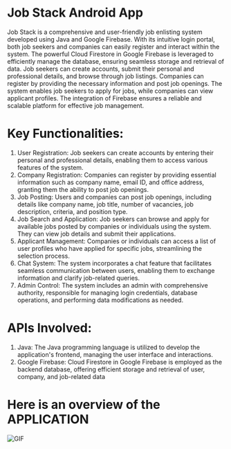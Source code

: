 # Job Stack Android App

Job Stack is a comprehensive and user-friendly job enlisting system developed using Java and Google Firebase. With its intuitive login portal, both job seekers and companies can easily register and interact within the system. The powerful Cloud Firestore in Google Firebase is leveraged to efficiently manage the database, ensuring seamless storage and retrieval of data. Job seekers can create accounts, submit their personal and professional details, and browse through job listings. Companies can register by providing the necessary information and post job openings. The system enables job seekers to apply for jobs, while companies can view applicant profiles. The integration of Firebase ensures a reliable and scalable platform for effective job management.

# Key Functionalities:

1. User Registration: Job seekers can create accounts by entering their personal and professional details, enabling them to access various features of the system.
2. Company Registration: Companies can register by providing essential information such as company name, email ID, and office address, granting them the ability to post job openings.
3. Job Posting: Users and companies can post job openings, including details like company name, job title, number of vacancies, job description, criteria, and position type.
4. Job Search and Application: Job seekers can browse and apply for available jobs posted by companies or individuals using the system. They can view job details and submit their applications.
5. Applicant Management: Companies or individuals can access a list of user profiles who have applied for specific jobs, streamlining the selection process.
6. Chat System: The system incorporates a chat feature that facilitates seamless communication between users, enabling them to exchange information and clarify job-related queries.
7. Admin Control: The system includes an admin with comprehensive authority, responsible for managing login credentials, database operations, and performing data modifications as needed.

# APIs Involved:

1. Java: The Java programming language is utilized to develop the application's frontend, managing the user interface and interactions.
2. Google Firebase: Cloud Firestore in Google Firebase is employed as the backend database, offering efficient storage and retrieval of user, company, and job-related data

# Here is an overview of the APPLICATION

![GIF](https://github.com/govind978/Job-Stack-Application/assets/68467567/c06e4108-df4c-4b36-9e53-1e8badb5e462)
